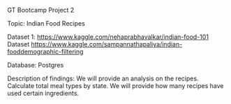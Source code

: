 GT Bootcamp
Project 2

Topic:  Indian Food Recipes

Dataset 1: https://www.kaggle.com/nehaprabhavalkar/indian-food-101 
Dataset https://www.kaggle.com/sampannathapaliya/indian-fooddemographic-filtering 

Database:  Postgres  

Description of findings:
We will provide an analysis on the recipes.  
Calculate total meal types by state.
We will provide how many recipes have used certain ingredients.  
